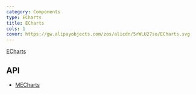 ```yaml
---
category: Components
type: ECharts
title: ECharts
cols: 1
cover: https://gw.alipayobjects.com/zos/alicdn/5rWLU27so/ECharts.svg
---
```


[ECharts](https://echarts.apache.org/examples/en/index.html)

## API

- [MECharts](/api/MECharts)